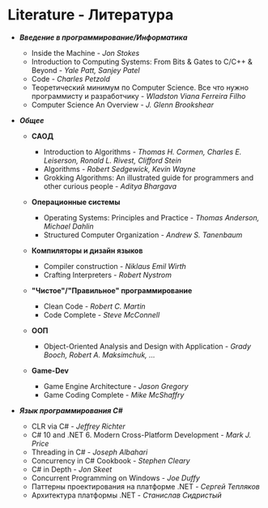 # Literature - Литература

+ **_Введение в программирование/Информатика_**

	+ Inside the Machine - _Jon Stokes_
	+ Introduction to Computing Systems: From Bits & Gates to C/C++ & Beyond - _Yale Patt, Sanjey Patel_
	+ Code - _Charles Petzold_
	+ Теоретический минимум по Computer Science. Все что нужно программисту и разработчику - _Wladston Viana Ferreira Filho_
	+ Computer Science An Overview - _J. Glenn Brookshear_
	
+ **_Общее_**

	+ **САОД**

		+ Introduction to Algorithms - _Thomas H. Cormen, Charles E. Leiserson, Ronald L. Rivest, Clifford Stein_
		+ Algorithms - _Robert Sedgewick, Kevin Wayne_
		+ Grokking Algorithms: An illustrated guide for programmers and other curious people - _Aditya Bhargava_

	+ **Операционные системы**
	
		+ Operating Systems: Principles and Practice - _Thomas Anderson, Michael Dahlin_
		+ Structured Computer Organization - _Andrew S. Tanenbaum_
		
	+ **Компиляторы и дизайн языков**
	
		+ Compiler construction - _Niklaus Emil Wirth_
		+ Crafting Interpreters - _Robert Nystrom_
		
	+ **"Чистое"/"Правильное" программирование**
	
		+ Clean Code - _Robert C. Martin_
		+ Code Complete - _Steve McConnell_
		
	+ **ООП**
	
		+ Object-Oriented Analysis and Design with Application - _Grady Booch, Robert A. Maksimchuk, ..._
	
	+ **Game-Dev**

		+ Game Engine Architecture - _Jason Gregory_
		+ Game Coding Complete - _Mike McShaffry_
	
+ **_Язык программирования C#_**

	+ CLR via C# - _Jeffrey Richter_
	+ C# 10 and .NET 6. Modern Cross-Platform Development - _Mark J. Price_
	+ Threading in C# - _Joseph Albahari_
	+ Concurrency in C# Cookbook - _Stephen Cleary_
	+ C# in Depth - _Jon Skeet_
	+ Concurrent Programming on Windows - _Joe Duffy_
	+ Паттерны проектирования на платформе .NET - _Сергей Тепляков_
	+ Архитектура платформы .NET - _Станислав Сидристый_
